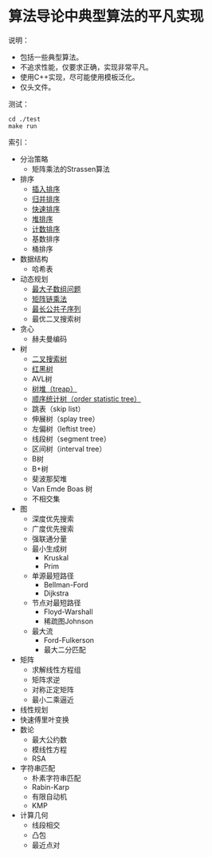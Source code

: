 # 算法导论中典型算法的平凡实现

说明：
- 包括一些典型算法。
- 不追求性能，仅要求正确，实现非常平凡。
- 使用C++实现，尽可能使用模板泛化。
- 仅头文件。

测试：
```shell
cd ./test
make run
```

索引：
- 分治策略
    - 矩阵乘法的Strassen算法
- 排序
    - [插入排序](./include/Sorting.hpp#L13)
    - [归并排序](./include/Sorting.hpp#L52)
    - [快速排序](./include/Sorting.hpp#L79)
    - [堆排序](./include/Sorting.hpp#L69)
    - [计数排序](./include/Sorting.hpp#L93)
    - 基数排序
    - 桶排序
- 数据结构
    - 哈希表
- 动态规划
    - [最大子数组问题](./include/DP.hpp#L17)
    - [矩阵链乘法](./include/DP.hpp#L45)
    - [最长公共子序列](./include/DP.hpp#L109)
    - 最优二叉搜索树
- 贪心
    - 赫夫曼编码
- 树
    - [二叉搜索树](./include/Tree.hpp)
    - [红黑树](./include/TreeImpl_RbTree.hpp)
    - AVL树
    - [树堆（treap）](./include/TreeImpl_Treap.hpp)
    - [顺序统计树（order statistic tree）](./include/TreeImpl_OrderStatisticTree.hpp)
    - 跳表（skip list）
    - 伸展树（splay tree）
    - 左偏树（leftist tree）
    - 线段树（segment tree）
    - 区间树（interval tree）
    - B树
    - B+树
    - 斐波那契堆
    - Van Emde Boas 树
    - 不相交集
- 图
    - 深度优先搜索
    - 广度优先搜索
    - 强联通分量
    - 最小生成树
        - Kruskal
        - Prim
    - 单源最短路径
        - Bellman-Ford
        - Dijkstra
    - 节点对最短路径
        - Floyd-Warshall
        - 稀疏图Johnson
    - 最大流
        - Ford-Fulkerson
        - 最大二分匹配
- 矩阵
    - 求解线性方程组
    - 矩阵求逆
    - 对称正定矩阵
    - 最小二乘逼近
- 线性规划
- 快速傅里叶变换
- 数论
    - 最大公约数
    - 模线性方程
    - RSA
- 字符串匹配
    - 朴素字符串匹配
    - Rabin-Karp
    - 有限自动机
    - KMP
- 计算几何
    - 线段相交
    - 凸包
    - 最近点对
